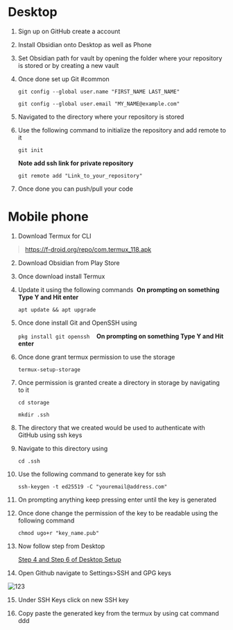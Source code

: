 # Desktop
1. Sign up on GitHub create a account
2. Install Obsidian onto Desktop as well as Phone 
3. Set Obsidian path for vault by opening the folder where your repository is stored or by creating a new vault
4. Once done set up Git #common 
   
	`git config --global user.name "FIRST_NAME LAST_NAME"`
	
    `git config --global user.email "MY_NAME@example.com"`
5. Navigated to the directory where your repository is stored 
6. Use the following command to initialize the repository and add remote to it
   
	`git init`
	
    **Note add ssh link for private repository**    
    
    `git remote add "Link_to_your_repository"`  
1. Once done you can push/pull your code
# Mobile phone
1. Download Termux for CLI
>https://f-droid.org/repo/com.termux_118.apk
2. Download Obsidian from Play Store
3. Once download install Termux
4. Update it using the following commands 
 **On prompting on something Type Y and Hit enter**

	`apt update && apt upgrade`
5. Once done install Git and OpenSSH using

	`pkg install git openssh`
 
 **On prompting on something Type Y and Hit enter**
6. Once done grant termux permission to use the storage

	`termux-setup-storage`
7. Once permission is granted create a directory in storage by navigating to it
	
	`cd storage`
	
	`mkdir .ssh`
8. The directory that we created would be used to authenticate with GitHub using ssh keys
9. Navigate to this directory using

	 `cd .ssh`

10. Use the following command to generate key for ssh

	 `ssh-keygen -t ed25519 -C "youremail@address.com"`

11. On prompting anything keep pressing enter until the key is generated
12. Once done change the permission of the key to be readable using the following command

	  `chmod ugo+r "key_name.pub"`

13. Now follow step from Desktop 

	 [Step 4 and Step 6 of Desktop Setup](#Desktop)

14. Open Github navigate to Settings>SSH and GPG keys

![123](https://github.com/guravsuyash/Testrepo/assets/55230261/b9528f39-24da-41f5-8253-f7172388df7a)

15. Under SSH Keys click on new SSH key



16. Copy paste the generated key from the termux by using cat command
ddd